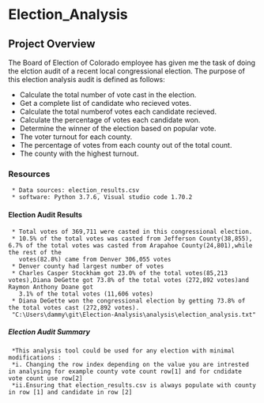 # Election_Analysis

## Project Overview
  The Board of Election of Colorado employee has given me the task of doing the elction audit of a recent local congressional election.
  The purpose of this election analysis audit is defined as follows:
  * Calculate the total number of vote cast in the election.
  * Get a complete list of candidate who recieved votes.
  * Calculate the total numberof votes each candidate recieved.
  * Calculate the percentage of votes each candidate won.
  * Determine the winner of the election based on popular vote.
  * The voter turnout for each county.
  * The percentage of votes from each county out of the total count.
  * The county with the highest turnout.
 ### Resources
     * Data sources: election_results.csv
     * software: Python 3.7.6, Visual studio code 1.70.2
     
 #### Election Audit Results
     * Total votes of 369,711 were casted in this congressional election.
     * 10.5% of the total votes was casted from Jefferson County(38,855), 6.7% of the total votes was casted from Arapahoe County(24,801),while the rest of the 
       votes(82.8%) came from Denver 306,055 votes
     * Denver county had largest number of votes
     * Charles Casper Stockham got 23.0% of the total votes(85,213 votes),Diana DeGette got 73.8% of the total votes (272,892 votes)and Raymon Anthony Doane got 
       3.1% of the total votes (11,606 votes)
     * Diana DeGette won the congressional election by getting 73.8% of the total votes cast (272,892 votes).
     "C:\Users\dammy\git\Election-Analysis\analysis\election_analysis.txt"
##### Election Audit Summary
     *This analysis tool could be used for any election with minimal modifications :
     *i. Changing the row index depending on the value you are intrested in analysing for example county vote count row[1] and for cndidate vote count use row[2]
     *ii.Ensuring that election_results.csv is always populate with county in row [1] and candidate in row [2]
  

